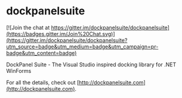 dockpanelsuite
==============

[![Join the chat at https://gitter.im/dockpanelsuite/dockpanelsuite](https://badges.gitter.im/Join%20Chat.svg)](https://gitter.im/dockpanelsuite/dockpanelsuite?utm_source=badge&utm_medium=badge&utm_campaign=pr-badge&utm_content=badge)

DockPanel Suite - The Visual Studio inspired docking library for .NET WinForms

For all the details, check out [http://dockpanelsuite.com](http://dockpanelsuite.com).
